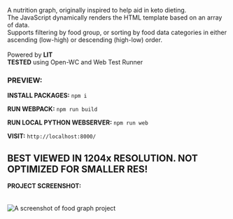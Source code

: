 A nutrition graph, originally inspired to help aid in keto dieting.<br/>
The JavaScript dynamically renders the HTML template based on an array of data.<br/>
Supports filtering by food group, or sorting by food data categories in either ascending (low-high) or descending (high-low) order.<br/>
<br/>
Powered by **LIT**<br/>
**TESTED** using Open-WC and Web Test Runner<br/>

### PREVIEW:

**INSTALL PACKAGES:**
```npm i```

**RUN WEBPACK:**
```npm run build```

**RUN LOCAL PYTHON WEBSERVER:**
```npm run web```

**VISIT:**
```http://localhost:8000/```

## BEST VIEWED IN 1204x RESOLUTION. NOT OPTIMIZED FOR SMALLER RES!

**PROJECT SCREENSHOT:**<br/><br/><br/>
<img src="../../blob/main/project-ss.png" alt="A screenshot of food graph project" />
